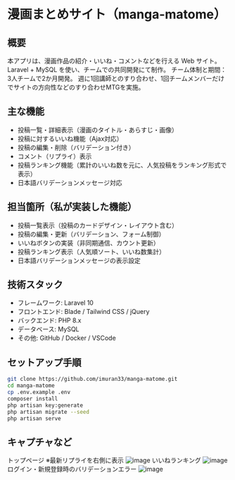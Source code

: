 # 漫画まとめサイト（manga-matome）

## 概要

本アプリは、漫画作品の紹介・いいね・コメントなどを行える Web サイト。  
Laravel + MySQL を使い、チームでの共同開発にて制作。
チーム体制と期間：3人チームで2か月開発。
週に1回講師とのすり合わせ、1回チームメンバーだけでサイトの方向性などのすり合わせMTGを実施。

## 主な機能

- 投稿一覧・詳細表示（漫画のタイトル・あらすじ・画像）
- 投稿に対するいいね機能（Ajax対応）
- 投稿の編集・削除（バリデーション付き）
- コメント（リプライ）表示
- 投稿ランキング機能（累計のいいね数を元に、人気投稿をランキング形式で表示）
- 日本語バリデーションメッセージ対応

## 担当箇所（私が実装した機能）

- 投稿一覧表示（投稿のカードデザイン・レイアウト含む）
- 投稿の編集・更新（バリデーション、フォーム制御）
- いいねボタンの実装（非同期通信、カウント更新）
- 投稿ランキング表示（人気順ソート、いいね数集計）
- 日本語バリデーションメッセージの表示設定

## 技術スタック

- フレームワーク: Laravel 10
- フロントエンド: Blade / Tailwind CSS / jQuery
- バックエンド: PHP 8.x
- データベース: MySQL
- その他: GitHub / Docker / VSCode

## セットアップ手順

```bash
git clone https://github.com/imuran33/manga-matome.git
cd manga-matome
cp .env.example .env
composer install
php artisan key:generate
php artisan migrate --seed
php artisan serve
```

## キャプチャなど
トップページ ※最新リプライを右側に表示
![image](https://github.com/user-attachments/assets/fbb2299b-f3df-4fe1-bb46-e5fbbea76737)
いいねランキング
![image](https://github.com/user-attachments/assets/2c078da1-fae3-4296-aa0a-cda469216edf)
ログイン・新規登録時のバリデーションエラー
![image](https://github.com/user-attachments/assets/46765f9f-387c-48b9-aee1-aa4fa6026016)

